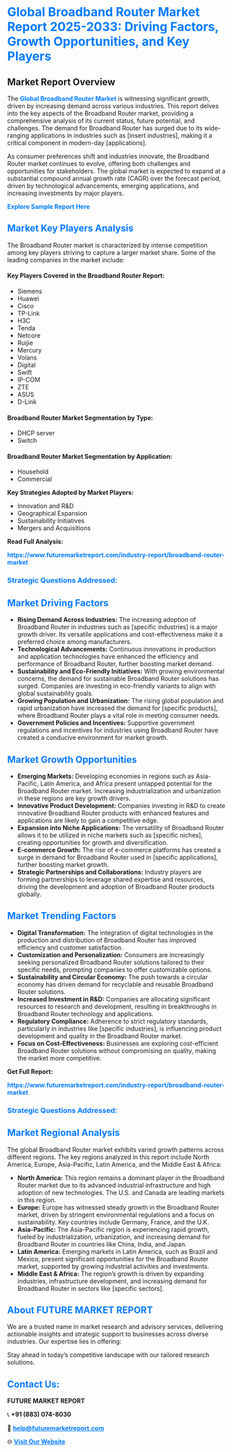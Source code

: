 <h1 style="color: #007BFF;">Global Broadband Router Market Report 2025-2033: Driving Factors, Growth Opportunities, and Key Players</h1>

<section id="overview">
<h2>Market Report Overview</h2>
<p>The <a href="https://www.futuremarketreport.com/industry-report/broadband-router-market" style="color: #007BFF; text-decoration: none;"><strong>Global Broadband Router Market</strong></a> is witnessing significant growth, driven by increasing demand across various industries. This report delves into the key aspects of the Broadband Router market, providing a comprehensive analysis of its current status, future potential, and challenges. The demand for Broadband Router has surged due to its wide-ranging applications in industries such as [insert industries], making it a critical component in modern-day [applications].</p>
<p>As consumer preferences shift and industries innovate, the Broadband Router market continues to evolve, offering both challenges and opportunities for stakeholders. The global market is expected to expand at a substantial compound annual growth rate (CAGR) over the forecast period, driven by technological advancements, emerging applications, and increasing investments by major players.</p>
</section>

<section id="overview">
<p><a href="https://www.futuremarketreport.com/request-sample/reportId=57380" style="color: #007BFF; text-decoration: none;"><strong>Explore Sample Report Here</strong></a></p>
</section>

<section id="key-players">
<h2 style="color: #007BFF;">Market Key Players Analysis</h2>
<p>The Broadband Router market is characterized by intense competition among key players striving to capture a larger market share. Some of the leading companies in the market include:</p>
<h4>Key Players Covered in the Broadband Router Report:</h4>
<ul><li>Siemens</li><li>Huawei</li><li>Cisco</li><li>TP-Link</li><li>H3C</li><li>Tenda</li><li>Netcore</li><li>Ruijie</li><li>Mercury</li><li>Volans</li><li>Digital</li><li>Swift</li><li>IP-COM</li><li>ZTE</li><li>ASUS</li><li>D-Link</li></ul>
<h4>Broadband Router Market Segmentation by Type:</h4>
<ul><li>DHCP server</li><li>Switch</li></ul>

<h4>Broadband Router Market Segmentation by Application:</h4>
<ul><li>Household</li><li>Commercial</li></ul>
<p><strong>Key Strategies Adopted by Market Players:</strong></p>
<ul>
<li>Innovation and R&D</li>
<li>Geographical Expansion</li>
<li>Sustainability Initiatives</li>
<li>Mergers and Acquisitions</li>
</ul>
</section>

<section>
<p><strong>Read Full Analysis: </strong></p><a href="https://www.futuremarketreport.com/industry-report/broadband-router-market" style="color: #007BFF; text-decoration: none;"><strong>https://www.futuremarketreport.com/industry-report/broadband-router-market</strong></a>
<h3 style="color: #007BFF;">Strategic Questions Addressed:</h3>
</section>

<section id="driving-factors">
<h2 style="color: #007BFF;">Market Driving Factors</h2>
<ul>
<li><strong>Rising Demand Across Industries:</strong> The increasing adoption of Broadband Router in industries such as [specific industries] is a major growth driver. Its versatile applications and cost-effectiveness make it a preferred choice among manufacturers.</li>
<li><strong>Technological Advancements:</strong> Continuous innovations in production and application technologies have enhanced the efficiency and performance of Broadband Router, further boosting market demand.</li>
<li><strong>Sustainability and Eco-Friendly Initiatives:</strong> With growing environmental concerns, the demand for sustainable Broadband Router solutions has surged. Companies are investing in eco-friendly variants to align with global sustainability goals.</li>
<li><strong>Growing Population and Urbanization:</strong> The rising global population and rapid urbanization have increased the demand for [specific products], where Broadband Router plays a vital role in meeting consumer needs.</li>
<li><strong>Government Policies and Incentives:</strong> Supportive government regulations and incentives for industries using Broadband Router have created a conducive environment for market growth.</li>
</ul>
</section>

<section id="growth-opportunities">
<h2 style="color: #007BFF;">Market Growth Opportunities</h2>
<ul>
<li><strong>Emerging Markets:</strong> Developing economies in regions such as Asia-Pacific, Latin America, and Africa present untapped potential for the Broadband Router market. Increasing industrialization and urbanization in these regions are key growth drivers.</li>
<li><strong>Innovative Product Development:</strong> Companies investing in R&D to create innovative Broadband Router products with enhanced features and applications are likely to gain a competitive edge.</li>
<li><strong>Expansion into Niche Applications:</strong> The versatility of Broadband Router allows it to be utilized in niche markets such as [specific niches], creating opportunities for growth and diversification.</li>
<li><strong>E-commerce Growth:</strong> The rise of e-commerce platforms has created a surge in demand for Broadband Router used in [specific applications], further boosting market growth.</li>
<li><strong>Strategic Partnerships and Collaborations:</strong> Industry players are forming partnerships to leverage shared expertise and resources, driving the development and adoption of Broadband Router products globally.</li>
</ul>
</section>

<section id="trending-factors">
<h2 style="color: #007BFF;">Market Trending Factors</h2>
<ul>
<li><strong>Digital Transformation:</strong> The integration of digital technologies in the production and distribution of Broadband Router has improved efficiency and customer satisfaction.</li>
<li><strong>Customization and Personalization:</strong> Consumers are increasingly seeking personalized Broadband Router solutions tailored to their specific needs, prompting companies to offer customizable options.</li>
<li><strong>Sustainability and Circular Economy:</strong> The push towards a circular economy has driven demand for recyclable and reusable Broadband Router solutions.</li>
<li><strong>Increased Investment in R&D:</strong> Companies are allocating significant resources to research and development, resulting in breakthroughs in Broadband Router technology and applications.</li>
<li><strong>Regulatory Compliance:</strong> Adherence to strict regulatory standards, particularly in industries like [specific industries], is influencing product development and quality in the Broadband Router market.</li>
<li><strong>Focus on Cost-Effectiveness:</strong> Businesses are exploring cost-efficient Broadband Router solutions without compromising on quality, making the market more competitive.</li>
</ul>
</section>

<section>
<p><strong>Get Full Report: </strong></p><a href="https://www.futuremarketreport.com/industry-report/broadband-router-market" style="color: #007BFF; text-decoration: none;"><strong>https://www.futuremarketreport.com/industry-report/broadband-router-market</strong></a>
<h3 style="color: #007BFF;">Strategic Questions Addressed:</h3>
</section>


<section id="regional-analysis">
<h2 style="color: #007BFF;">Market Regional Analysis</h2>
<p>The global Broadband Router market exhibits varied growth patterns across different regions. The key regions analyzed in this report include North America, Europe, Asia-Pacific, Latin America, and the Middle East & Africa:</p>
<ul>
<li><strong>North America:</strong> This region remains a dominant player in the Broadband Router market due to its advanced industrial infrastructure and high adoption of new technologies. The U.S. and Canada are leading markets in this region.</li>
<li><strong>Europe:</strong> Europe has witnessed steady growth in the Broadband Router market, driven by stringent environmental regulations and a focus on sustainability. Key countries include Germany, France, and the U.K.</li>
<li><strong>Asia-Pacific:</strong> The Asia-Pacific region is experiencing rapid growth, fueled by industrialization, urbanization, and increasing demand for Broadband Router in countries like China, India, and Japan.</li>
<li><strong>Latin America:</strong> Emerging markets in Latin America, such as Brazil and Mexico, present significant opportunities for the Broadband Router market, supported by growing industrial activities and investments.</li>
<li><strong>Middle East & Africa:</strong> The region’s growth is driven by expanding industries, infrastructure development, and increasing demand for Broadband Router in sectors like [specific sectors].</li>
</ul>
</section>

<footer>
<h2 style="color: #007BFF;">About FUTURE MARKET REPORT</h2>
<p>We are a trusted name in market research and advisory services, delivering actionable insights and strategic support to businesses across diverse industries. Our expertise lies in offering:</p>

<p>Stay ahead in today’s competitive landscape with our tailored research solutions.</p>

<h2 style="color: #007BFF;">Contact Us:</h2>
<p><strong>FUTURE MARKET REPORT</strong></p>
<p>📞 <strong>+91 (883) 074-8030</strong></p>
<p>📧 <strong><a href="mailto:help@futuremarketreport.com" style="color: #007BFF;">help@futuremarketreport.com</a></strong></p>
<p>🌐 <strong><a href="https://www.futuremarketreport.com/" style="color: #007BFF;">Visit Our Website</a></strong></p>
</footer>